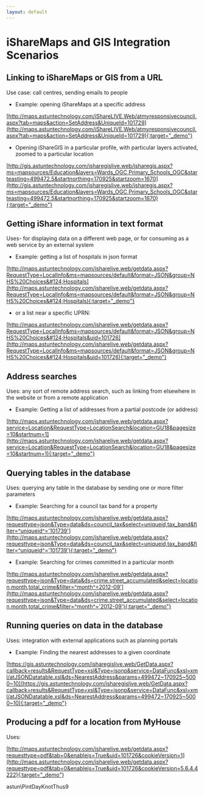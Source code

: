 ```yaml
---
layout: default
---
```


# iShareMaps and GIS Integration Scenarios

## Linking to iShareMaps or GIS from a URL

Use case: call centres, sending emails to people

* Example: opening iShareMaps at a specific address

[http://maps.astuntechnology.com/iShareLIVE.Web/atmyresponsivecouncil.aspx?tab=maps&action=SetAddress&UniqueId=101729](http://maps.astuntechnology.com/iShareLIVE.Web/atmyresponsivecouncil.aspx?tab=maps&action=SetAddress&UniqueId=101729){:target="_demo"}

* Opening iShareGIS in a particular profile, with particular layers activated, zoomed to a particular location

[http://gis.astuntechnology.com/isharegislive.web/isharegis.aspx?ms=mapsources/Education&layers=Wards_OGC,Primary_Schools_OGC&starteasting=499472.5&startnorthing=170925&startzoom=1670](http://gis.astuntechnology.com/isharegislive.web/isharegis.aspx?ms=mapsources/Education&layers=Wards_OGC,Primary_Schools_OGC&starteasting=499472.5&startnorthing=170925&startzoom=1670){:target="_demo"}

## Getting iShare information in text format

Uses- for displaying data on a different web page, or for consuming as a web service by an external system

* Example: getting a list of hospitals in json format

[http://maps.astuntechnology.com/isharelive.web/getdata.aspx?RequestType=LocalInfo&ms=mapsources/default&format=JSON&group=NHS%20Choices&#124;Hospitals](http://maps.astuntechnology.com/isharelive.web/getdata.aspx?RequestType=LocalInfo&ms=mapsources/default&format=JSON&group=NHS%20Choices&#124;Hospitals){:target="_demo"}

* or a list near a specific UPRN:

[http://maps.astuntechnology.com/isharelive.web/getdata.aspx?RequestType=LocalInfo&ms=mapsources/default&format=JSON&group=NHS%20Choices&#124;Hospitals&uid=101726](http://maps.astuntechnology.com/isharelive.web/getdata.aspx?RequestType=LocalInfo&ms=mapsources/default&format=JSON&group=NHS%20Choices&#124;Hospitals&uid=101726){:target="_demo"}

## Address searches

Uses: any sort of remote address search, such as linking from elsewhere in the website or from a remote application

* Example: Getting a list of addresses from a partial postcode (or address)

[http://maps.astuntechnology.com/isharelive.web/getdata.aspx?service=Location&RequestType=LocationSearch&location=GU18&pagesize=10&startnum=1](http://maps.astuntechnology.com/isharelive.web/getdata.aspx?service=Location&RequestType=LocationSearch&location=GU18&pagesize=10&startnum=1){:target="_demo"}

## Querying tables in the database

Uses: querying any table in the database by sending one or more filter parameters

* Example: Searching for a council tax band for a property

[http://maps.astuntechnology.com/isharelive.web/getdata.aspx?requesttype=json&Type=data&ds=council_tax&select=uniqueid,tax_band&filter=^uniqueid^='101739'](http://maps.astuntechnology.com/isharelive.web/getdata.aspx?requesttype=json&Type=data&ds=council_tax&select=uniqueid,tax_band&filter=^uniqueid^='101739'){:target="_demo"}

* Example: Searching for crimes committed in a particular month

[http://maps.astuntechnology.com/isharelive.web/getdata.aspx?requesttype=json&Type=data&ds=crime.street_accumulated&select=location,month,total_crime&filter=^month^=2012-09'](http://maps.astuntechnology.com/isharelive.web/getdata.aspx?requesttype=json&Type=data&ds=crime.street_accumulated&select=location,month,total_crime&filter=^month^='2012-09'){:target="_demo"}

## Running queries on data in the database

Uses: integration with external applications such as planning portals

* Example: Finding the nearest addresses to a given coordinate

[https://gis.astuntechnology.com/isharegislive.web/GetData.aspx?callback=results&RequestType=xsl&Type=jsonp&service=DataFunc&xsl=xml/atJSONDatatable.xsl&ds=NearestAddress&params=499472~170925~5000~10](https://gis.astuntechnology.com/isharegislive.web/GetData.aspx?callback=results&RequestType=xsl&Type=jsonp&service=DataFunc&xsl=xml/atJSONDatatable.xsl&ds=NearestAddress&params=499472~170925~5000~10){:target="_demo"}

## Producing a pdf for a location from MyHouse

Uses: 

[http://maps.astuntechnology.com/isharelive.web/getdata.aspx?requesttype=pdf&tab=0&enablejs=True&uid=101726&cookieVersion=1](http://maps.astuntechnology.com/isharelive.web/getdata.aspx?requesttype=pdf&tab=0&enablejs=True&uid=101726&cookieVersion=5.6.4.4222){:target="_demo"}

astun\PintDayKnotThus9






